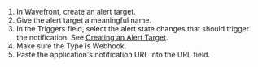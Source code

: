 1. In Wavefront, create an alert target.
1. Give the alert target a meaningful name.
1. In the Triggers field, select the alert state changes that should trigger the notification. See [Creating an Alert Target](https://docs.wavefront.com/webhooks_alert_notification.html#create-a-custom-alert-target).
1. Make sure the Type is Webhook.
1. Paste the application's notification URL into the URL field.

